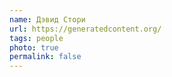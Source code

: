 ```yaml
---
name: Дэвид Стори
url: https://generatedcontent.org/
tags: people
photo: true
permalink: false
---
```

